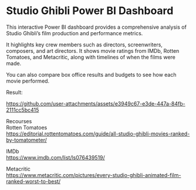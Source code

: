 # Studio Ghibli Power BI Dashboard

This interactive Power BI dashboard provides a comprehensive analysis of Studio Ghibli’s film production and performance metrics. 

It highlights key crew members such as directors, screenwriters, composers, and art directors.
It shows movie ratings from IMDb, Rotten Tomatoes, and Metacritic, along with timelines of when the films were made.

You can also compare box office results and budgets to see how each movie performed.

Result:<br>

https://github.com/user-attachments/assets/e3949c67-e3de-447a-84fb-2111cc5bc415

Recourses <br>
Rotten Tomatoes<br>
https://editorial.rottentomatoes.com/guide/all-studio-ghibli-movies-ranked-by-tomatometer/

IMDb <br>
https://www.imdb.com/list/ls076439519/

Metacritic <br>
https://www.metacritic.com/pictures/every-studio-ghibli-animated-film-ranked-worst-to-best/


